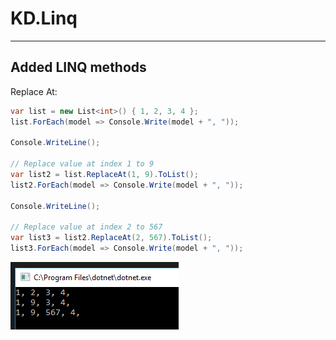 # KD.Linq
---

Added LINQ methods
--


Replace At:
```csharp
var list = new List<int>() { 1, 2, 3, 4 };
list.ForEach(model => Console.Write(model + ", "));

Console.WriteLine();

// Replace value at index 1 to 9
var list2 = list.ReplaceAt(1, 9).ToList();
list2.ForEach(model => Console.Write(model + ", "));

Console.WriteLine();

// Replace value at index 2 to 567
var list3 = list2.ReplaceAt(2, 567).ToList();
list3.ForEach(model => Console.Write(model + ", "));
```
![](https://raw.githubusercontent.com/Sejoslaw/KD.Linq/master/img/ReplaceAt.PNG)
